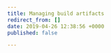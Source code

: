 ```yaml
---
title: Managing build artifacts
redirect_from: []
date: 2019-04-26 12:38:56 +0000
published: false

---
```

